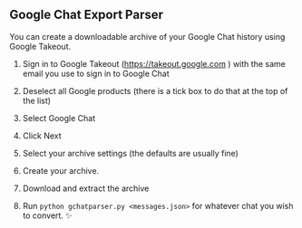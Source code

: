 ## Google Chat Export Parser

You can create a downloadable archive of your Google Chat history using Google Takeout. 

1. Sign in to Google Takeout (https://takeout.google.com ) with the same email you use to sign in to Google Chat

2. Deselect all Google products (there is a tick box to do that at the top of the list)

3. Select Google Chat

4. Click Next

5. Select your archive settings (the defaults are usually fine)

6. Create your archive.

7. Download and extract the archive

8. Run `python gchatparser.py <messages.json>` for whatever chat you wish to convert. ✨